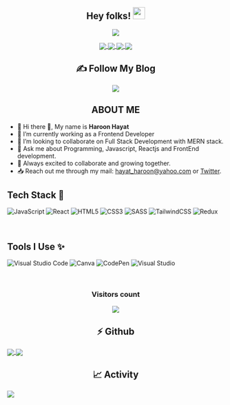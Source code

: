 <h2 align="center">
  Hey folks!
  <img src="https://media.giphy.com/media/hvRJCLFzcasrR4ia7z/giphy.gif" width="28">
</h2>

<p align="center">
  <a href="https://github.com/hayatharoon/readme-typing-svg"><img src="https://readme-typing-svg.herokuapp.com/?lines=I'm%20Haroon-Hayat;A%20Passionate%20Web%20Dev%20from%20Pakistan!;Always%20learning%20new%20things&font=Fira%20Code&center=true&width=440&height=45&color=f75c7e&vCenter=true&size=22"></a>
</p>

<!-- Social Media Handles -->
<p align="center">
  <a href="https://twitter.com/haron_hayat">
  <img align="center" src="https://img.shields.io/twitter/follow/haron_hayat?label=Twitter&logo=twitter&style=for-the-badge" />  
</a>
  <a href="https://www.linkedin.com/in/haroon-hayat-24b253204/">
  <img align="center" src="https://img.shields.io/badge/linkedin-%230077B5.svg?style=for-the-badge&logo=linkedin&logoColor=white" />
</a>
  <a href="https://haroonhayat.hashnode.dev/">
  <img align="center" src="https://img.shields.io/badge/Hashnode-2962FF?style=for-the-badge&logo=hashnode&logoColor=white" />
</a>
  <a href="https://github.com/hayatharoon">
  <img align="center" src="https://img.shields.io/badge/github-%23121011.svg?style=for-the-badge&logo=github&logoColor=white" />
</a>
</p>

<h2 align="center">✍ Follow My Blog </h2>
<p align="center">
  <a href="https://haroonhayat.hashnode.dev/">
  <img align="center" src="https://img.shields.io/badge/Hashnode-2962FF?style=for-the-badge&logo=hashnode&logoColor=white" />
</a>
</p>

<!-- About me section-->
<h2 align="center"> ABOUT ME </h2>
<p align="center">
  
  - 👋 Hi there 👋, My name is **Haroon Hayat**
  - 🔭 I’m currently working as a Frontend Developer
  - 👯 I’m looking to collaborate on Full Stack Development with MERN stack.
  - 💬 Ask me about Programming, Javascript, Reactjs and FrontEnd development.
  - 🤗 Always excited to collaborate and growing together.
  - 📥 Reach out me through my mail: hayat_haroon@yahoo.com or [Twitter](https://twitter.com/haron_hayat).
  
</p>

## Tech Stack 🚀

![JavaScript](https://img.shields.io/badge/javascript-%23323330.svg?style=for-the-badge&logo=javascript&logoColor=%23F7DF1E)
![React](https://img.shields.io/badge/react-%2320232a.svg?style=for-the-badge&logo=react&logoColor=%2361DAFB)
![HTML5](https://img.shields.io/badge/html5-%23E34F26.svg?style=for-the-badge&logo=html5&logoColor=white)
![CSS3](https://img.shields.io/badge/css3-%231572B6.svg?style=for-the-badge&logo=css3&logoColor=white)
![SASS](https://img.shields.io/badge/SASS-hotpink.svg?style=for-the-badge&logo=SASS&logoColor=white)
![TailwindCSS](https://img.shields.io/badge/tailwindcss-%2338B2AC.svg?style=for-the-badge&logo=tailwind-css&logoColor=white)
![Redux](https://img.shields.io/badge/redux-%2338B2AC.svg?style=for-the-badge&logo=tailwind-css&logoColor=white)

<br>

## Tools I Use ✨

![Visual Studio Code](https://img.shields.io/badge/Visual%20Studio%20Code-0078d7.svg?style=for-the-badge&logo=visual-studio-code&logoColor=white)
![Canva](https://img.shields.io/badge/Canva-%2300C4CC.svg?style=for-the-badge&logo=Canva&logoColor=white)
![CodePen](https://img.shields.io/badge/CodePen-white?style=for-the-badge&logo=codepen&logoColor=black)
![Visual Studio](https://img.shields.io/badge/Visual%20Studio-5C2D91.svg?style=for-the-badge&logo=visual-studio&logoColor=white)


<br>

<h3 align="center"> Visitors count </h3>
<p align="center">
  <a href="https://github.com/ParthGohil21/github-profile-count">
    <img align="center" src="https://profile-counter.glitch.me/{hayatharoon}/count.svg" />
    </a>
  </p>

<!--Github Stats-->
<h2 align="center">⚡ Github</h2>
<a href="https://github.com/hayatharoon/github-readme-stats">
  <img align="center" src="https://github-readme-stats.vercel.app/api?username=hayatharoon&theme=blue-green&show_icons=true)" />
</a>
<a href="https://github.com/hayatharoon/github-readme-streak-stats">
  <img align="center" src="https://github-readme-streak-stats.herokuapp.com/?user=hayatharoon&theme=chartreuse-dark" />
</a>
<h2 align="center">📈 Activity</h2>
<a href="https://github.com/hayatharoon/github-readme-activity-graph"> <img align="center" src="https://activity-graph.herokuapp.com/graph?username=hayatharoon&theme=material-palenight" /> </a>

